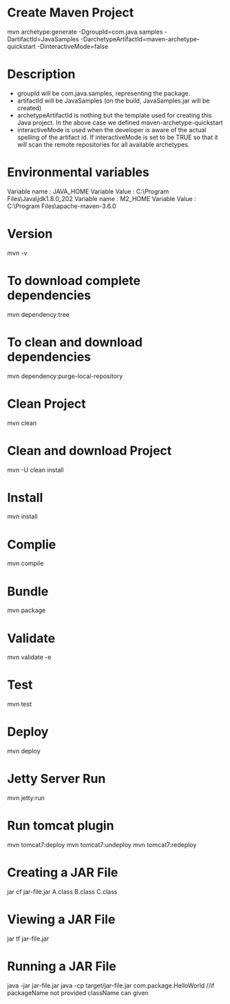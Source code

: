 # Create Maven Project
mvn archetype:generate -DgroupId=com.java.samples -DartifactId=JavaSamples -DarchetypeArtifactId=maven-archetype-quickstart -DinteractiveMode=false

# Description
- groupId will be com.java.samples, representing the package.
- artifactId will be JavaSamples (on the build, JavaSamples.jar will be created)
- archetypeArtifactId is nothing but the template used for creating this Java project. In the above case we defined maven-archetype-quickstart
- interactiveMode is used when the developer is aware of the actual spelling of the artifact id. If interactiveMode is set to be TRUE so that it will scan the remote repositories for all available archetypes.

# Environmental variables
Variable name : JAVA_HOME
Variable Value : C:\Program Files\Java\jdk1.8.0_202
Variable name : M2_HOME
Variable Value : C:\Program Files\apache-maven-3.6.0

# Version
mvn -v

# To download complete dependencies
mvn dependency:tree

# To clean and download dependencies
mvn dependency:purge-local-repository

# Clean Project
mvn clean

# Clean and download Project
mvn -U clean install

# Install
mvn install

# Complie
mvn compile

# Bundle
mvn package

# Validate
mvn validate -e

# Test
mvn test

# Deploy
mvn deploy

# Jetty Server Run
mvn jetty:run

# Run tomcat plugin
mvn tomcat7:deploy 
mvn tomcat7:undeploy 
mvn tomcat7:redeploy 

# Creating a JAR File
jar cf jar-file.jar A.class B.class C.class

# Viewing a JAR File
jar tf jar-file.jar

# Running a JAR File
java -jar jar-file.jar
java -cp target/jar-file.jar com.package.HelloWorld //if packageName not provided className can given